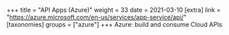 +++
title = "API Apps (Azure)"
weight = 33
date = 2021-03-10
[extra]
link = "https://azure.microsoft.com/en-us/services/app-service/api/"
[taxonomies]
groups = ["azure"]
+++
Azure: build and consume Cloud APIs


